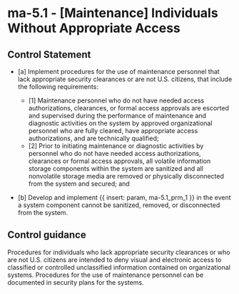 # ma-5.1 - \[Maintenance\] Individuals Without Appropriate Access

## Control Statement

- \[a\] Implement procedures for the use of maintenance personnel that lack appropriate security clearances or are not U.S. citizens, that include the following requirements:

  - \[1\] Maintenance personnel who do not have needed access authorizations, clearances, or formal access approvals are escorted and supervised during the performance of maintenance and diagnostic activities on the system by approved organizational personnel who are fully cleared, have appropriate access authorizations, and are technically qualified;
  - \[2\] Prior to initiating maintenance or diagnostic activities by personnel who do not have needed access authorizations, clearances or formal access approvals, all volatile information storage components within the system are sanitized and all nonvolatile storage media are removed or physically disconnected from the system and secured; and

- \[b\] Develop and implement {{ insert: param, ma-5.1_prm_1 }} in the event a system component cannot be sanitized, removed, or disconnected from the system.

## Control guidance

Procedures for individuals who lack appropriate security clearances or who are not U.S. citizens are intended to deny visual and electronic access to classified or controlled unclassified information contained on organizational systems. Procedures for the use of maintenance personnel can be documented in security plans for the systems.

